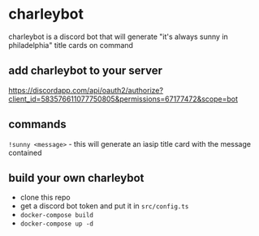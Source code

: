 # charleybot
charleybot is a discord bot that will generate "it's always sunny in philadelphia" title cards on command

## add charleybot to your server
https://discordapp.com/api/oauth2/authorize?client_id=583576611077750805&permissions=67177472&scope=bot

## commands
`!sunny <message>` - this will generate an iasip title card with the message contained

## build your own charleybot
* clone this repo
* get a discord bot token and put it in `src/config.ts`
* `docker-compose build`
* `docker-compose up -d`